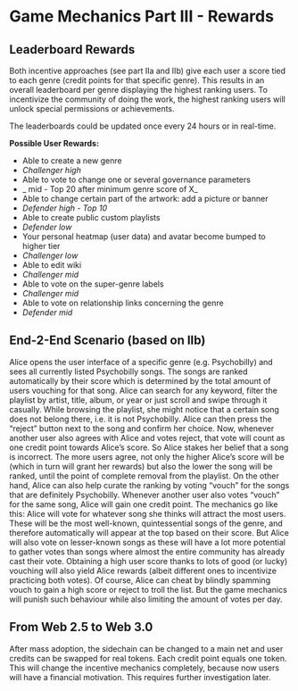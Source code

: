 # Game Mechanics Part III - Rewards


## Leaderboard Rewards

Both incentive approaches (see part IIa and IIb) give each user a score tied to each genre (credit points for that specific genre). This results in an overall leaderboard per genre displaying the highest ranking users. To incentivize the community of doing the work, the highest ranking users will unlock special permissions or achievements.

The leaderboards could be updated once every 24 hours or in real-time.



**Possible User Rewards:**
* Able to create a new genre
* _Challenger high_
* Able to vote to change one or several governance parameters
* _ mid - Top 20 after minimum genre score of X_
* Able to change certain part of the artwork: add a picture or banner
* _Defender high - Top 10_
* Able to create public custom playlists
* _Defender low_
* Your personal heatmap (user data) and avatar become bumped to higher tier
* _Challenger low_
* Able to edit wiki
* _Challenger mid_
* Able to vote on the super-genre labels
* _Challenger mid_
* Able to vote on relationship links concerning the genre
* _Defender mid_



## End-2-End Scenario (based on IIb)

Alice opens the user interface of a specific genre (e.g. Psychobilly) and sees all currently listed Psychobilly songs. The songs are ranked automatically by their score which is determined by the total amount of users vouching for that song. Alice can search for any keyword, filter the playlist by artist, title, album, or year or just scroll and swipe through it casually. While browsing the playlist, she might notice that a certain song does not belong there, i.e. it is not Psychobilly. Alice can then press the “reject” button next to the song and confirm her choice. Now, whenever another user also agrees with Alice and votes reject, that vote will count as one credit point towards Alice’s score. So Alice stakes her belief that a song is incorrect. The more users agree, not only the higher Alice’s score will be (which in turn will grant her rewards) but also the lower the song will be ranked, until the point of complete removal from the playlist. On the other hand, Alice can also help curate the ranking by voting “vouch” for the songs that are definitely Psychobilly. Whenever another user also votes “vouch” for the same song, Alice will gain one credit point. The mechanics go like this: Alice will vote for whatever song she thinks will attract the most users. These will be the most well-known, quintessential songs of the genre, and therefore automatically will appear at the top based on their score. But Alice will also vote on lesser-known songs as these will have a lot more potential to gather votes than songs where almost the entire community has already cast their vote. Obtaining a high user score thanks to lots of good (or lucky) vouching will also yield Alice rewards (albeit different ones to incentivize practicing both votes). Of course, Alice can cheat by blindly spamming vouch to gain a high score or reject to troll the list. But the game mechanics will punish such behaviour while also limiting the amount of votes per day.


## From Web 2.5 to Web 3.0

After mass adoption, the sidechain can be changed to a main net and user credits can be swapped for real tokens. Each credit point equals one token. This will change the incentive mechanics completely, because now users will have a financial motivation. This requires further investigation later.
